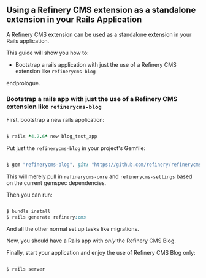 Using a Refinery CMS extension as a standalone extension in your Rails Application
----------------------------------------------------------------------------------

A Refinery CMS extension can be used as a standalone extension in your Rails application.

This guide will show you how to:

  - Bootstrap a rails application with just the use of a Refinery CMS extension like `refinerycms-blog`

endprologue.

### Bootstrap a rails app with just the use of a Refinery CMS extension like `refinerycms-blog`

First, bootstrap a new rails application:

```ruby

$ rails *4.2.6* new blog_test_app

```

Put just the `refinerycms-blog` in your project's Gemfile:

```ruby

$ gem "refinerycms-blog", git: "https://github.com/refinery/refinerycms-blog"

```

This will merely pull in `refinerycms-core` and `refinerycms-settings` based on the current gemspec dependencies.

Then you can run:

```ruby

$ bundle install
$ rails generate refinery:cms

```

And all the other normal set up tasks like migrations.

Now, you should have a Rails app with *only* the Refinery CMS Blog.

Finally, start your application and enjoy the use of Refinery CMS Blog only:

```ruby

$ rails server

```
